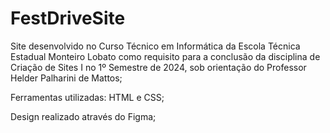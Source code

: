 # FestDriveSite
Site desenvolvido no Curso Técnico em Informática da Escola Técnica Estadual Monteiro Lobato como requisito para a conclusão da disciplina de Criação de Sites I no 1º Semestre de 2024, sob orientação do Professor Helder Palharini de Mattos;

Ferramentas utilizadas: HTML e CSS;

Design realizado através do Figma;
